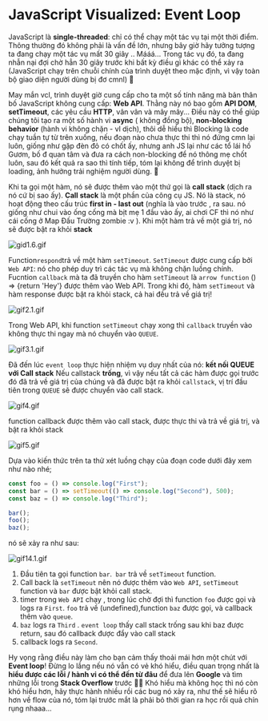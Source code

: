 # JavaScript Visualized: Event Loop

JavaScript là **single-threaded**: chỉ có thể chạy một tác vụ tại một thời điểm. Thông thường đó không phải là vấn đề lớn, nhưng bây giờ hãy tưởng tượng ta đang chạy một tác vụ mất 30 giây .. Mááá... Trong tác vụ đó, ta đang nhẫn nại đợi chờ hẳn 30 giây trước khi bất kỳ điều gì khác có thể xảy ra (JavaScript chạy trên chuỗi chính của trình duyệt theo mặc định, vì vậy toàn bộ giao diện người dùng bị đơ cmnl) 😬

May mắn vcl, trình duyệt giờ cung cấp cho ta một số tính năng mà bản thân bố JavaScript không cung cấp: **Web API**. Thằng này nó bao gồm **API DOM**, **setTimeout**, các yêu cầu **HTTP**, vân vân và mây mây... Điều này có thể giúp chúng tôi tạo ra một số hành vi **async** ( không đồng bộ), **non-blocking behavior** (hành vi không chặn - vl dịch), thôi dễ hiểu thì Blocking là code chạy tuần tự từ trên xuống, nếu đoạn nào chưa thực thi thì nó đứng cmn lại luôn, giống như gặp đèn đỏ có chốt ấy, nhưng anh JS lại như các tổ lái hồ Gươm, bố đ quan tâm và đưa ra cách non-blocking để nó thông mẹ chốt luôn, sau đó kết quả ra sao thì tính tiếp, tóm lại không để trình duyệt bị loading, ảnh hưởng trải nghiệm người dùng. 🚀

Khi ta gọi một hàm, nó sẽ được thêm vào một thứ gọi là **call stack** (dịch ra nó cứ bị sao ấy). **Call stack** là một phần của công cụ JS. Nó là stack, nó hoạt động theo cấu trúc **first in - last out** (nghĩa là vào trước , ra sau. nó giống như chui vào ống cống mà bịt mẹ 1 đầu vào ấy, ai chơi CF thì nó như cái cống ở Map Đấu Trường zombie :v ). Khi một hàm trả về một giá trị, nó sẽ được bật ra khỏi **stack**

![gid1.6.gif](https://firebasestorage.googleapis.com/v0/b/ecma-a7973.appspot.com/o/images%2Fgid1.6.gif?alt=media&token=ebaf8dee-6089-413f-a30a-5368da920bde)

Function`respond`trả về một hàm `setTimeout`. `SetTimeout` được cung cấp bởi `Web API`: nó cho phép duy trì các tác vụ mà không chặn luồng chính. Fucntion `callback` mà ta đã truyền cho hàm `setTimeout` là `arrow function` () => {return 'Hey'} được thêm vào Web API. Trong khi đó, hàm `setTimeout` và hàm response được bật ra khỏi stack, cả hai đều trả về giá trị!

![gif2.1.gif](https://firebasestorage.googleapis.com/v0/b/ecma-a7973.appspot.com/o/images%2Fgif2.1.gif?alt=media&token=ae82dccc-8537-431c-8c9c-c77ffd637162)

Trong Web API, khi function `setTimeout` chạy xong thì `callback` truyền vào không thực thi ngay mà nó chuyển vào `QUEUE`.

![gif3.1.gif](https://firebasestorage.googleapis.com/v0/b/ecma-a7973.appspot.com/o/images%2Fgif3.1.gif?alt=media&token=4c1c7890-f6ae-4725-b971-2bab5c92ac8a)

Đã đến lúc `event loop` thực hiện nhiệm vụ duy nhất của nó: **kết nối QUEUE với Call stack** Nếu callstack **trống**, vì vậy nếu tất cả các hàm được gọi trước đó đã trả về giá trị của chúng và đã được bật ra khỏi `callstack`, vị trí đầu tiên trong `QUEUE` sẽ được chuyển vào call stack.

![gif4.gif](https://firebasestorage.googleapis.com/v0/b/ecma-a7973.appspot.com/o/images%2Fgif4.gif?alt=media&token=e5474265-9d87-47a6-b262-c2d60f50c4aa)

function callback được thêm vào call stack, được thực thi và trả về giá trị, và bật ra khỏi stack

![gif5.gif](https://firebasestorage.googleapis.com/v0/b/ecma-a7973.appspot.com/o/images%2Fgif5.gif?alt=media&token=6c707659-0594-4966-af2b-8e78c06566b8)

Dựa vào kiến thức trên ta thử xét luồng chạy của đoạn code dưới đây xem như nào nhé;

```js
const foo = () => console.log("First");
const bar = () => setTimeout(() => console.log("Second"), 500);
const baz = () => console.log("Third");

bar();
foo();
baz();
```

nó sẽ xảy ra như sau:

![gif14.1.gif](https://firebasestorage.googleapis.com/v0/b/ecma-a7973.appspot.com/o/images%2Fgif14.1.gif?alt=media&token=935e90a7-5f57-441a-a82f-00fff1114d3c)

1. Đầu tiên ta gọi function `bar`.` bar` trả về `setTimeout` function.
2. Call back là `setTimeout` nên nó được thêm vào `Web API`, `setTimeout` function và `bar` được bật khỏi call stack.
3. timer trong `Web API` chạy , trong lúc chờ đợi thì function `foo` được gọi và logs ra `First`. `foo` trả về (undefined),function `baz` được gọi, và callback thêm vào `queue`.
4. `baz` logs ra `Third` . `event loop` thấy call stack trống sau khi baz được return, sau đó callback được đẩy vào call stack
5. callback logs ra `Second`.

Hy vọng rằng điều này làm cho bạn cảm thấy thoải mái hơn một chút với **Event loop**! Đừng lo lắng nếu nó vẫn có vẻ khó hiểu, điều quan trọng nhất là **hiểu được các lỗi / hành vi có thể đến từ đâu** để đưa lên **Google** và tìm những lỗi trong **Stack Overflow** trước 💪🏼 Khó hiểu mà không học thì nó còn khó hiểu hơn, hãy thực hành nhiều rồi các bug nó xảy ra, như thế sẽ hiểu rõ hơn về flow của nó, tóm lại trước mắt là phải bỏ thời gian ra học rồi quả chín rụng nhaaa...
